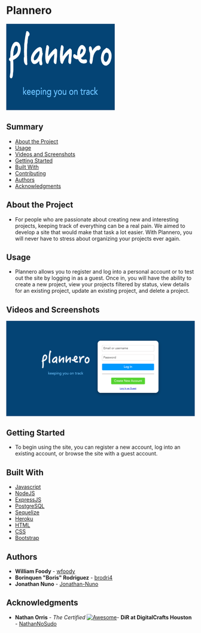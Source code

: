 <h1> Plannero </h1>

  <img src="views/images/plannero.png" width=290 height=230>

<h2> Summary </h2>

  - [About the Project](#about-the-project)
  - [Usage](#usage)
  - [Videos and Screenshots](#videos-and-screenshots)
  - [Getting Started](#getting-started)
  - [Built With](#built-with)
  - [Contributing](#contributing)
  - [Authors](#authors)
  - [Acknowledgments](#acknowledgments)

## About the Project

- For people who are passionate about creating new and interesting projects, keeping track of everything can be a real pain. We aimed to develop a site that would make that task a lot easier. With Plannero, you will never have to stress about organizing your projects ever again. 

## Usage

- Plannero allows you to register and log into a personal account or to test out the site by logging in as a guest. Once in, you will have the ability to create a new project, view your projects filtered by status, view details for an existing project, update an existing project, and delete a project.

## Videos and Screenshots

<img src="views/images/planneropage.png">

## Getting Started
- To begin using the site, you can register a new account, log into an existing account, or browse the site with a guest account. 


## Built With
  - [Javascript](https://www.javascript.com/)
  - [NodeJS](https://nodejs.org/en/)
  - [ExpressJS](https://expressjs.com/)
  - [PostgreSQL](https://www.postgresql.org/)
  - [Sequelize](https://sequelize.org/)
  - [Heroku](https://www.heroku.com/)
  - [HTML](https://html.spec.whatwg.org/)
  - [CSS](https://www.w3.org/Style/CSS/Overview.en.html)
  - [Bootstrap](https://getbootstrap.com/)


## Authors

  - **William Foody** - [wfoody](https://www.linkedin.com/in/wfoody/)
  - **Borinquen "Boris" Rodriguez** - [brodri4](https://github.com/brodri4)
  - **Jonathan Nuno** - [Jonathan-Nuno](https://github.com/Jonathan-Nuno)

## Acknowledgments

  - **Nathan Orris** - *The Certified* [![Awesome](https://cdn.rawgit.com/sindresorhus/awesome/d7305f38d29fed78fa85652e3a63e154dd8e8829/media/badge.svg)](https://github.com/sindresorhus/awesome)- **DiR at DigitalCrafts Houston** -
    [NathanNoSudo](https://github.com/NathanNoSudo)

